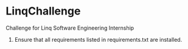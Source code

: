 # LinqChallenge
Challenge for Linq Software Engineering Internship

1. Ensure that all requirements listed in requirements.txt are installed.
